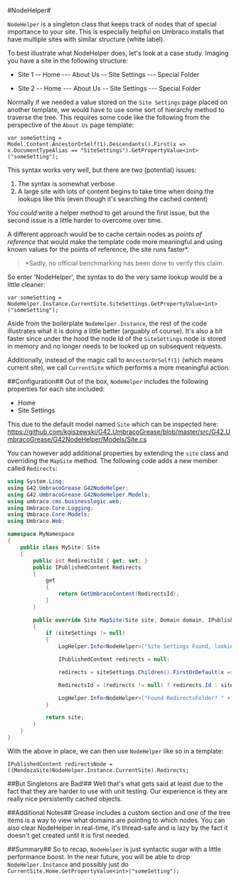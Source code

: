 #NodeHelper#

`NodeHelper` is a singleton class that keeps track of nodes that of special importance to your site. This is especially helpful on Umbraco installs that have multiple sites with similar structure (white label).

To best illustrate what NodeHelper does, let's look at a case study.  Imaging you have a site in the following structure:

- Site 1
-- Home
--- About Us
-- Site Settings
--- Special Folder

- Site 2
-- Home
--- About Us
-- Site Settings
--- Special Folder

Normally if we needed a value stored on the `Site Settings` page placed on another template, we would have to use some sort of hierarchy method to traverse the tree. This requires some code like the following from the perspective of the `About Us` page template:

```
var someSetting = Model.Content.AncestorOrSelf(1).Descendants().First(x => x.DocumentTypeAlias == "SiteSettings").GetPropertyValue<int>("someSetting");  
```

This syntax works very well, but there are two (potential) issues:

1. The syntax is somewhat verbose
2. A large site with lots of content begins to take time when doing the lookups like this (even though it's searching the cached content)

You *could* write a helper method to get around the first issue, but the second issue is a little harder to overcome over time.

A different approach would be to cache certain nodes as *points of reference* that would make the template code more meaningful and using known values for the points of reference, the site runs faster*.

>*Sadly, no official benchmarking has been done to verify this claim.

So enter 'NodeHelper', the syntax to do the very same lookup would be a little cleaner:

```
var someSetting = NodeHelper.Instance.CurrentSite.SiteSettings.GetPropertyValue<int>("someSetting");
```

Aside from the boilerplate `NodeHelper.Instance`, the rest of the code illustrates what it is doing a little better (arguably of course). It's also a bit faster since under the hood the node Id of the `SiteSettings` node is stored in memory and no longer needs to be looked up on subsequent requests.

Additionally, instead of the magic call to `AncestorOrSelf(1)` (which means current site), we call `CurrentSite` which performs a more meaningful action.

##Configuration##
Out of the box, `NodeHelper` includes the following properties for each site included:

* Home
* Site Settings

This due to the default model named `Site` which can be inspected here: https://github.com/kgiszewski/G42.UmbracoGrease/blob/master/src/G42.UmbracoGrease/G42NodeHelper/Models/Site.cs

You can however add additional properties by extending the `site` class and overriding the `MapSite` method.  The following code adds a new member called `Redirects`:

```c#
using System.Linq;
using G42.UmbracoGrease.G42NodeHelper;
using G42.UmbracoGrease.G42NodeHelper.Models;
using umbraco.cms.businesslogic.web;
using Umbraco.Core.Logging;
using Umbraco.Core.Models;
using Umbraco.Web;

namespace MyNamespace
{
    public class MySite: Site
    {
        public int RedirectsId { get; set; }
        public IPublishedContent Redirects
        {
            get
            {
                return GetUmbracoContent(RedirectsId);
            }
        }

        public override Site MapSite(Site site, Domain domain, IPublishedContent rootNode, IPublishedContent siteRootNode, IPublishedContent siteSettings)
        {
            if (siteSettings != null)
            {
                LogHelper.Info<NodeHelper>("Site Settings Found, looking for redirects folder...");

                IPublishedContent redirects = null;

                redirects = siteSettings.Children().FirstOrDefault(x => x.DocumentTypeAlias == "RedirectsFolder");

                RedirectsId = (redirects != null) ? redirects.Id : siteRootNode.Id;

                LogHelper.Info<NodeHelper>("Found RedirectsFolder? " + (Redirects != null));
            }

            return site;
        }
    }
}
```

With the above in place, we can then use `NodeHelper` like so in a template:

```
IPublishedContent redirectsNode = ((MendozaSite)NodeHelper.Instance.CurrentSite).Redirects;
```

##But Singletons are Bad!##
Well that's what gets said at least due to the fact that they are harder to use with unit testing. Our experience is they are really nice persistently cached objects.

##Additional Notes##
Grease includes a custom section and one of the tree items is a way to view what domains are pointing to which nodes. You can also clear NodeHelper in real-time, it's thread-safe and is lazy by the fact it doesn't get created until it is first needed.

##Summary##
So to recap, `NodeHelper` is just syntactic sugar with a little performance boost. In the near future, you will be able to drop `NodeHelper.Instance` and possibly just do `CurrentSite.Home.GetPropertyValue<int>("someSetting");`